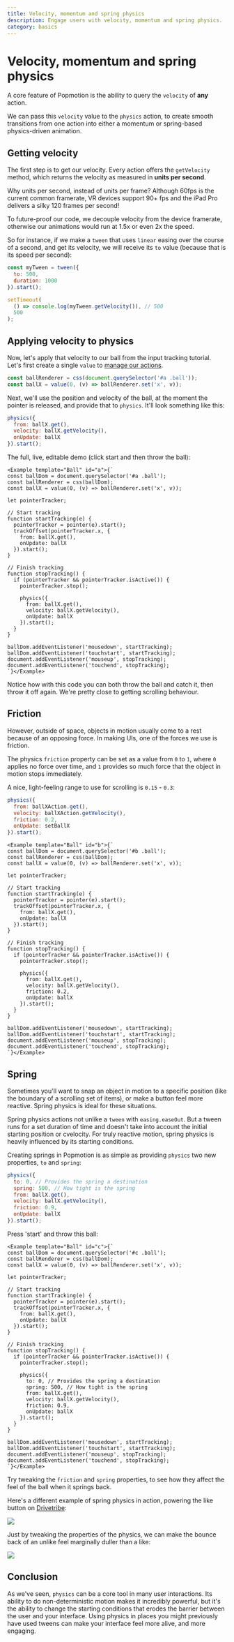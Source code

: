```yaml
---
title: Velocity, momentum and spring physics
description: Engage users with velocity, momentum and spring physics.
category: basics
---
```


# Velocity, momentum and spring physics

A core feature of Popmotion is the ability to query the `velocity` of **any** action.

We can pass this `velocity` value to the `physics` action, to create smooth transitions from one action into either a momentum or spring-based physics-driven animation.

## Getting velocity

The first step is to get our velocity. Every action offers the `getVelocity` method, which returns the velocity as measured in **units per second**.

Why units per second, instead of units per frame? Although 60fps is the current common framerate, VR devices support 90+ fps and the iPad Pro delivers a silky 120 frames per second!

To future-proof our code, we decouple velocity from the device framerate, otherwise our animations would run at 1.5x or even 2x the speed.

So for instance, if we make a `tween` that uses `linear` easing over the course of a second, and get its velocity, we will receive its `to` value (because that is its speed per second):

```javascript
const myTween = tween({
  to: 500,
  duration: 1000
}).start();

setTimeout(
  () => console.log(myTween.getVelocity()), // 500
  500
);
```

## Applying velocity to physics

Now, let's apply that velocity to our ball from the input tracking tutorial. Let's first create a single `value` to [manage our actions](/learn/action-management).

```javascript
const ballRenderer = css(document.querySelector('#a .ball'));
const ballX = value(0, (v) => ballRenderer.set('x', v));
```

Next, we'll use the position and velocity of the ball, at the moment the pointer is released, and provide that to `physics`. It'll look something like this:

```javascript
physics({
  from: ballX.get(),
  velocity: ballX.getVelocity(),
  onUpdate: ballX
}).start();
```

The full, live, editable demo (click start and then throw the ball):

```marksy
<Example template="Ball" id="a">{`
const ballDom = document.querySelector('#a .ball');
const ballRenderer = css(ballDom);
const ballX = value(0, (v) => ballRenderer.set('x', v));

let pointerTracker;

// Start tracking
function startTracking(e) {
  pointerTracker = pointer(e).start();
  trackOffset(pointerTracker.x, {
    from: ballX.get(),
    onUpdate: ballX
  }).start();
}

// Finish tracking
function stopTracking() {
  if (pointerTracker && pointerTracker.isActive()) {
    pointerTracker.stop();

    physics({
      from: ballX.get(),
      velocity: ballX.getVelocity(),
      onUpdate: ballX
    }).start();
  }
}

ballDom.addEventListener('mousedown', startTracking);
ballDom.addEventListener('touchstart', startTracking);
document.addEventListener('mouseup', stopTracking);
document.addEventListener('touchend', stopTracking);
`}</Example>
```

Notice how with this code you can both throw the ball and catch it, then throw it off again. We're pretty close to getting scrolling behaviour.

## Friction

However, outside of space, objects in motion usually come to a rest because of an opposing force. In making UIs, one of the forces we use is friction.

The physics `friction` property can be set as a value from `0` to `1`, where `0` applies no force over time, and `1` provides so much force that the object in motion stops immediately.

A nice, light-feeling range to use for scrolling is `0.15` - `0.3`:

```javascript
physics({
  from: ballXAction.get(),
  velocity: ballXAction.getVelocity(),
  friction: 0.2,
  onUpdate: setBallX
}).start();
```

```marksy
<Example template="Ball" id="b">{`
const ballDom = document.querySelector('#b .ball');
const ballRenderer = css(ballDom);
const ballX = value(0, (v) => ballRenderer.set('x', v));

let pointerTracker;

// Start tracking
function startTracking(e) {
  pointerTracker = pointer(e).start();
  trackOffset(pointerTracker.x, {
    from: ballX.get(),
    onUpdate: ballX
  }).start();
}

// Finish tracking
function stopTracking() {
  if (pointerTracker && pointerTracker.isActive()) {
    pointerTracker.stop();

    physics({
      from: ballX.get(),
      velocity: ballX.getVelocity(),
      friction: 0.2,
      onUpdate: ballX
    }).start();
  }
}

ballDom.addEventListener('mousedown', startTracking);
ballDom.addEventListener('touchstart', startTracking);
document.addEventListener('mouseup', stopTracking);
document.addEventListener('touchend', stopTracking);
`}</Example>
```

## Spring

Sometimes you'll want to snap an object in motion to a specific position (like the boundary of a scrolling set of items), or make a button feel more reactive. Spring physics is ideal for these situations.

Spring physics actions not unlike a `tween` with `easing.easeOut`. But a tween runs for a set duration of time and doesn't take into account the initial starting position or cvelocity. For truly reactive motion, spring physics is heavily influenced by its starting conditions.

Creating springs in Popmotion is as simple as providing `physics` two new properties, `to` and `spring`:

```javascript
physics({
  to: 0, // Provides the spring a destination
  spring: 500, // How tight is the spring
  from: ballX.get(),
  velocity: ballX.getVelocity(),
  friction: 0.9,
  onUpdate: ballX
}).start();
```

Press 'start' and throw this ball:

```marksy
<Example template="Ball" id="c">{`
const ballDom = document.querySelector('#c .ball');
const ballRenderer = css(ballDom);
const ballX = value(0, (v) => ballRenderer.set('x', v));

let pointerTracker;

// Start tracking
function startTracking(e) {
  pointerTracker = pointer(e).start();
  trackOffset(pointerTracker.x, {
    from: ballX.get(),
    onUpdate: ballX
  }).start();
}

// Finish tracking
function stopTracking() {
  if (pointerTracker && pointerTracker.isActive()) {
    pointerTracker.stop();

    physics({
      to: 0, // Provides the spring a destination
      spring: 500, // How tight is the spring
      from: ballX.get(),
      velocity: ballX.getVelocity(),
      friction: 0.9,
      onUpdate: ballX
    }).start();
  }
}

ballDom.addEventListener('mousedown', startTracking);
ballDom.addEventListener('touchstart', startTracking);
document.addEventListener('mouseup', stopTracking);
document.addEventListener('touchend', stopTracking);
`}</Example>
```

Try tweaking the `friction` and `spring` properties, to see how they affect the feel of the ball when it springs back.

Here's a different example of spring physics in action, powering the like button on [Drivetribe](https://drivetribe.com):

![](/static/guides/drivetribe-bump.gif)

Just by tweaking the properties of the physics, we can make the bounce back of an unlike feel marginally duller than a like:

![](/static/guides/drivetribe-unbump.gif)

## Conclusion

As we've seen, `physics` can be a core tool in many user interactions. Its ability to do non-deterministic motion makes it incredibly powerful, but it's the ability to change the starting conditions that erodes the barrier between the user and your interface. Using physics in places you might previously have used tweens can make your interface feel more alive, and more engaging.

